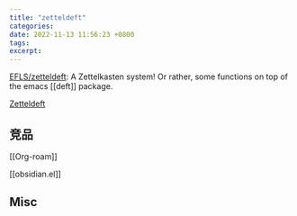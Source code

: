```yaml
---
title: "zetteldeft"
categories: 
date: 2022-11-13 11:56:23 +0800
tags: 
excerpt: 
---
```





[EFLS/zetteldeft](https://github.com/EFLS/zetteldeft): A Zettelkasten system! Or rather, some functions on top of the emacs [[deft]] package.

[Zetteldeft](https://www.eliasstorms.net/zetteldeft/)


## 竞品


[[Org-roam]]

[[obsidian.el]]

## Misc




